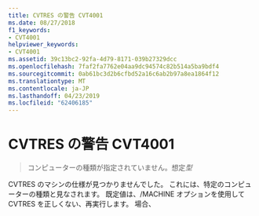 ```yaml
---
title: CVTRES の警告 CVT4001
ms.date: 08/27/2018
f1_keywords:
- CVT4001
helpviewer_keywords:
- CVT4001
ms.assetid: 39c13bc2-92fa-4d79-8171-039b27329dcc
ms.openlocfilehash: 7faf2fa7762e04aa9dc94574c82b514a5ba9bdf4
ms.sourcegitcommit: 0ab61bc3d2b6cfbd52a16c6ab2b97a8ea1864f12
ms.translationtype: MT
ms.contentlocale: ja-JP
ms.lasthandoff: 04/23/2019
ms.locfileid: "62406185"
---
```

# <a name="cvtres-warning-cvt4001"></a>CVTRES の警告 CVT4001

> コンピューターの種類が指定されていません。想定*型*

CVTRES のマシンの仕様が見つかりませんでした。 これには、特定のコンピューターの種類と見なされます。 既定値は、/MACHINE オプションを使用して CVTRES を正しくない、再実行します。 場合、